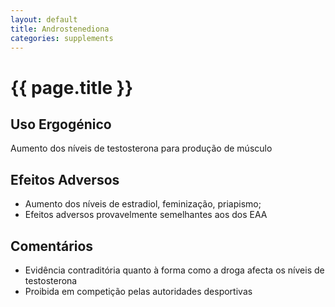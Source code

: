 ```yaml
---
layout: default
title: Androstenediona
categories: supplements
---
```


# {{ page.title }}

## Uso Ergogénico

Aumento dos níveis de testosterona para produção de músculo

## Efeitos Adversos

* Aumento dos níveis de estradiol, feminização, priapismo;
* Efeitos adversos provavelmente semelhantes aos dos EAA

## Comentários

* Evidência contraditória quanto à forma como a droga afecta os níveis de testosterona
* Proibida em competição pelas autoridades desportivas
